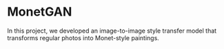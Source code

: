 # MonetGAN
In this project, we developed an image-to-image style transfer model that transforms regular photos into Monet-style paintings.
